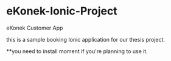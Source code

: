 # eKonek-Ionic-Project

eKonek Customer App

this is a sample booking Ionic application for our thesis project.

**you need to install moment if you're planning to use it.
